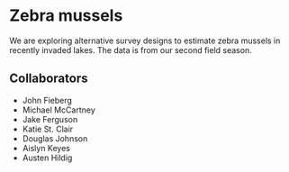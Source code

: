 # Zebra mussels

We are exploring alternative survey designs to estimate zebra mussels in recently invaded lakes. The data is from our second field season.


## Collaborators

* John Fieberg 
* Michael McCartney
* Jake Ferguson
* Katie St. Clair
* Douglas Johnson 
* Aislyn Keyes
* Austen Hildig

